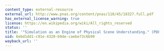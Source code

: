 ```yaml
---
content_type: external-resource
external_url: http://www.pnas.org/content/pnas/110/45/18327.full.pdf
has_external_license_warning: true
license: https://en.wikipedia.org/wiki/All_rights_reserved
status: ''
title: '"Simulation as an Engine of Physical Scene Understanding." (PDF - 2.0MB)'
uid: 6ebd1dd1-c91e-4320-b9de-caebe73c6b99
wayback_url: ''
---
```

